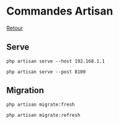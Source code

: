 # Commandes Artisan

[Retour](../readme.md)

## Serve

```console
php artisan serve --host 192.168.1.1
```

```console
php artisan serve --post 8100
```

## Migration

```console
php artisan migrate:fresh
```

```console
php artisan migrate:refresh
```